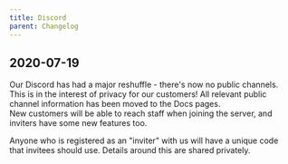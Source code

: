 ```yaml
---
title: Discord
parent: Changelog
---
```


## 2020-07-19

Our Discord has had a major reshuffle - there's now no public channels. This is in the interest of privacy for our customers! All relevant public channel information has been moved to the Docs pages.  
New customers will be able to reach staff when joining the server, and inviters have some new features too.

Anyone who is registered as an "inviter" with us will have a unique code that invitees should use. Details around this are shared privately.
